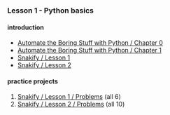 ### Lesson 1 - Python basics
#### introduction
- [Automate the Boring Stuff with Python / Chapter 0](https://automatetheboringstuff.com/chapter0/)
- [Automate the Boring Stuff with Python / Chapter 1](https://automatetheboringstuff.com/chapter1/)
- [Snakify / Lesson 1](https://snakify.org/lessons/print_input_numbers/)
- [Snakify / Lesson 2](https://snakify.org/lessons/integer_float_numbers/)
#### practice projects
1. [Snakify / Lesson 1 / Problems](https://snakify.org/lessons/print_input_numbers/problems/) (all 6)
1. [Snakify / Lesson 2 / Problems](https://snakify.org/lessons/integer_float_numbers/problems/) (all 10)
